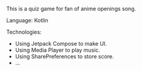 This is a quiz game for fan of anime openings song.

Language: Kotlin

Technologies:
- Using Jetpack Compose to make UI.
- Using Media Player to play music.
- Using SharePreferences to store score.
- ...
